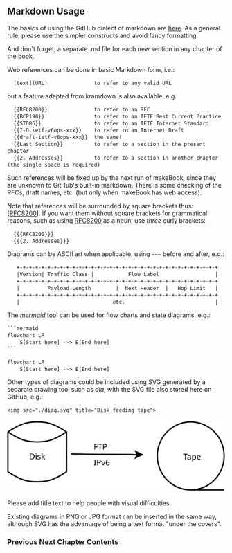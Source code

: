 ## Markdown Usage

The basics of using the GitHub dialect of markdown are [here](https://docs.github.com/en/get-started/writing-on-github/getting-started-with-writing-and-formatting-on-github/basic-writing-and-formatting-syntax). As a general rule, please use the simpler constructs and avoid fancy formatting.

And don't forget, a separate .md file for each new section in any chapter of the book.

Web references can be done in basic Markdown form, i.e.:

~~~
  [text](URL)               to refer to any valid URL
~~~

but a feature adapted from kramdown is also available, e.g.

~~~
  {{RFC8200}}               to refer to an RFC
  {{BCP198}}                to refer to an IETF Best Current Practice
  {{STD86}}                 to refer to an IETF Internet Standard
  {{I-D.ietf-v6ops-xxx}}    to refer to an Internet Draft
  {{draft-ietf-v6ops-xxx}}  the same!
  {{Last Section}}          to refer to a section in the present chapter
  {{2. Addresses}}          to refer to a section in another chapter  (the single space is required) 
~~~

Such references will be fixed up by the next run of makeBook,
since they are unknown to GitHub's built-in markdown. There is some
checking of the RFCs, draft names, etc. (but only when makeBook
has web access).

Note that references will be surrounded by square brackets thus: \[[RFC8200](https://www.rfc-editor.org/info/rfc8200)]. If you want them without square brackets for grammatical reasons, such as using [RFC8200](https://www.rfc-editor.org/info/rfc8200) as a noun, use *three* curly brackets:

~~~
  {{{RFC8200}}}
  {{{2. Addresses}}}
~~~

Diagrams can be ASCII art when applicable, using ```~~~``` before and after, e.g.:
~~~
   +-+-+-+-+-+-+-+-+-+-+-+-+-+-+-+-+-+-+-+-+-+-+-+-+-+-+-+-+-+-+-+-+
   |Version| Traffic Class |           Flow Label                  |
   +-+-+-+-+-+-+-+-+-+-+-+-+-+-+-+-+-+-+-+-+-+-+-+-+-+-+-+-+-+-+-+-+
   |         Payload Length        |  Next Header  |   Hop Limit   |
   +-+-+-+-+-+-+-+-+-+-+-+-+-+-+-+-+-+-+-+-+-+-+-+-+-+-+-+-+-+-+-+-+
   |                              etc.                             |
~~~

The [*mermaid* tool](https://docs.github.com/en/get-started/writing-on-github/working-with-advanced-formatting/creating-diagrams) can be used for flow charts and state diagrams, e.g.:

~~~
```mermaid
flowchart LR
    S[Start here] --> E[End here]
```
~~~

```mermaid
flowchart LR
    S[Start here] --> E[End here]
```

Other types of diagrams could be included using SVG generated by a separate drawing tool such as *dia*, with the SVG file also stored here on GitHub, e.g.:

~~~
<img src="./diag.svg" title="Disk feeding tape">
~~~
<img src="./diag.svg" title="Disk feeding tape">

Please add title text to help people with visual difficulties.

Existing diagrams in PNG or JPG format can be inserted in the same way, although SVG has the advantage of being a text format "under the covers".


<!-- Link lines generated automatically; do not delete -->
### [<ins>Previous</ins>](Section%20Template.md) [<ins>Next</ins>](Last%20Section.md) [<ins>Chapter Contents</ins>](99.%20Chapter%20Template.md)
